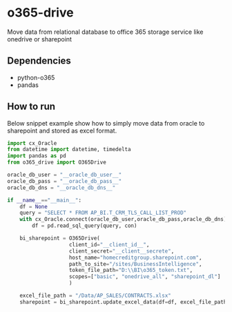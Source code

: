 # o365-drive
Move data from relational database to office 365 storage service like onedrive or sharepoint


## Dependencies
- python-o365
- pandas

## How to run
Below snippet example show how to simply move data from oracle to sharepoint and stored as excel format.

```python
import cx_Oracle
from datetime import datetime, timedelta
import pandas as pd
from o365_drive import O365Drive

oracle_db_user = "__oracle_db_user__"
oracle_db_pass = "__oracle_db_pass__"
oracle_db_dns = "__oracle_db_dns__"

if __name__=="__main__":
    df = None
    query = "SELECT * FROM AP_BI.T_CRM_TLS_CALL_LIST_PROD"
    with cx_Oracle.connect(oracle_db_user,oracle_db_pass,oracle_db_dns) as con:
        df = pd.read_sql_query(query, con)

    bi_sharepoint = O365Drive(
                    client_id="__client_id__", 
                    client_secret="__client__secrete", 
                    host_name="homecreditgroup.sharepoint.com",
                    path_to_site="/sites/BusinessIntelligence",
                    token_file_path="D:\\BI\o365_token.txt",
                    scopes=["basic", "onedrive_all", "sharepoint_dl"]
                    )

    excel_file_path = "/Data/AP_SALES/CONTRACTS.xlsx"
    sharepoint = bi_sharepoint.update_excel_data(df=df, excel_file_path=excel_file_path, sheet_name="Sheet1")
```